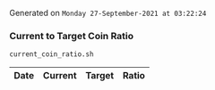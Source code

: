 Generated on `Monday 27-September-2021 at 03:22:24`

### Current to Target Coin Ratio
`current_coin_ratio.sh`

Date|Current|Target|Ratio
---|---|---|---
